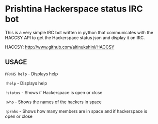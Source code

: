 # Prishtina Hackerspace status IRC bot

This is a very simple IRC bot written in python that communicates with the HACCSY API to get the Hackerspace status json and display it on IRC.

HACCSY: http://www.github.com/altinukshini/HACCSY

## USAGE

```PRNHS help``` - Displays help

```!help``` - Displays help

```!status``` - Shows if Hackerspace is open or close

```!who``` - Shows the names of the hackers in space

```!prnhs``` - Shows how many members are in space and if hackerspace is open or close
